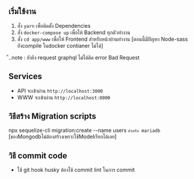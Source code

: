 ## เริ่มใช้งาน

1) สั่ง `yarn` เพื่อติดตั้ง Dependencies
2) สั่ง `docker-compose up` เพื่อให้ Backend ทุกตัวทำงาน
3) สั่ง `cd app/www` เพื่อให้ Frontend สำหรับหน้าบ้านทำงาน [ตอนนี้มีปัญหา Node-sass ยังcompile ในdocker contianer ไม่ได้]

ื..note : ยังยิง request graphql ไม่ได้ติด error Bad Request

## Services

- API จะเข้าผ่าน `http://localhost:3000`
- WWW จะเข้าผ่าน `http://localhost:8000`

## วิธีสร้าง Migration scripts
npx sequelize-cli migration:create --name users `สำหรับ mariadb`
[ของMongodbไม่ต้องสร้างเพราะใช้Modelเรียกได้เลย]

## วิธี commit code 
- ใช้ git hook husky ต้องใช้ commit lint ในการ commit